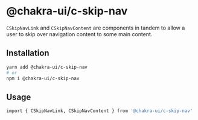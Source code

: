 # @chakra-ui/c-skip-nav

`CSkipNavLink` and `CSkipNavContent` are components in tandem to allow a user to skip over navigation content to some main content.

## Installation

```sh
yarn add @chakra-ui/c-skip-nav
# or
npm i @chakra-ui/c-skip-nav
```

## Usage

```sh
import { CSkipNavLink, CSkipNavContent } from '@chakra-ui/c-skip-nav'
```
